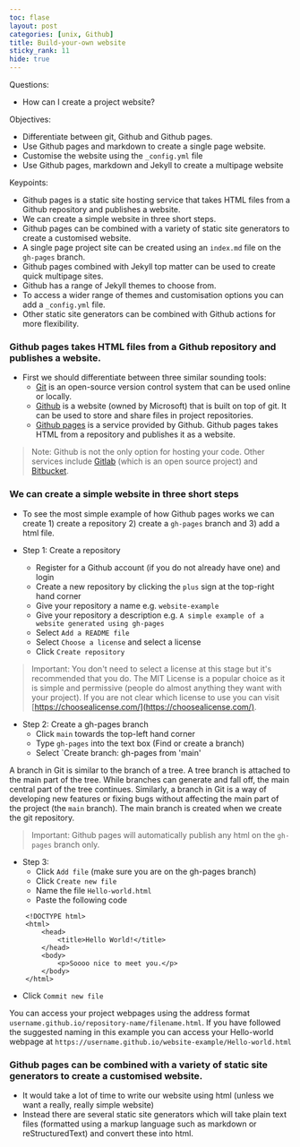 ```yaml
---
toc: flase
layout: post
categories: [unix, Github]
title: Build-your-own website 
sticky_rank: 11
hide: true
---
```


Questions:
- How can I create a project website?

Objectives:
- Differentiate between git, Github and Github pages.
- Use Github pages and markdown to create a single page website.
- Customise the website using the `_config.yml` file
- Use Github pages, markdown and Jekyll to create a multipage website

Keypoints:
- Github pages is a static site hosting service that takes HTML files from a Github repository and publishes a website.
- We can create a simple website in three short steps.
- Github pages can be combined with a variety of static site generators to create a customised website.
- A single page project site can be created using an `index.md` file on the `gh-pages` branch.
- Github pages combined with Jekyll top matter can be used to create quick multipage sites.
- Github has a range of Jekyll themes to choose from.
- To access a wider range of themes and customisation options you can add a `_config.yml` file.
- Other static site generators can be combined with Github actions for more flexibility.

### Github pages takes HTML files from a Github repository and publishes a website.

- First we should differentiate between three similar sounding tools:
  - [Git](https://git-scm.com/) is an open-source version control system that can be used online or locally.
  - [Github](https://github.com/) is a website (owned by Microsoft) that is built on top of git. It can be used to store and share files in project repositories.
  - [Github pages](https://pages.github.com/) is a service provided by Github. Github pages takes HTML from a repository and publishes it as a website.

> Note: Github is not the only option for hosting your code. Other services include [Gitlab](https://about.gitlab.com/) (which is an open source project) and [Bitbucket](https://bitbucket.org/product).

### We can create a simple website in three short steps

- To see the most simple example of how Github pages works we can create 1) create a repository 2) create a `gh-pages` branch and 3) add a html file.

- Step 1: Create a repository
  - Register for a Github account (if you do not already have one) and login
  - Create a new repository by clicking the `plus` sign at the top-right hand corner
  - Give your repository a name e.g. `website-example`
  - Give your repository a description e.g. `A simple example of a website generated using gh-pages`
  - Select `Add a README file`
  - Select `Choose a license` and select a license 
  - Click `Create repository`

> Important: You don't need to select a license at this stage but it's recommended that you do. The MIT License is a popular choice as it is simple and permissive (people do almost anything they want with your project). If you are not clear which license to use you can visit [https://choosealicense.com/](https://choosealicense.com/).

- Step 2: Create a gh-pages branch
  - Click `main` towards the top-left hand corner
  - Type `gh-pages` into the text box (Find or create a branch) 
  - Select `Create branch: gh-pages from 'main'

A branch in Git is similar to the branch of a tree. A tree branch is attached to the main part of the tree. While branches can generate and fall off, the main central part of the tree continues. Similarly, a branch in Git is a way of developing new features or fixing bugs without affecting the main part of the project (the `main` branch). The main branch is created when we create the git repository.

> Important: Github pages will automatically publish any html on the `gh-pages` branch only.

- Step 3: 
  - Click `Add file` (make sure you are on the gh-pages branch)
  - Click `Create new file`
  - Name the file `Hello-world.html`
  - Paste the following code

```
    <!DOCTYPE html>
    <html>
        <head>
            <title>Hello World!</title>
        </head>
        <body>
            <p>Soooo nice to meet you.</p>
        </body>
    </html>
```
  - Click `Commit new file`

You can access your project webpages using the address format `username.github.io/repository-name/filename.html`. If you have followed the suggested naming in this example you can access your Hello-world webpage at `https://username.github.io/website-example/Hello-world.html`

### Github pages can be combined with a variety of static site generators to create a customised website.

- It would take a lot of time to write our website using html (unless we want a really, really simple website)
- Instead there are several static site generators which will take plain text files (formatted using a markup language such as markdown or reStructuredText) and convert these into html.
